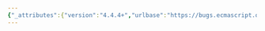 ```yaml
---
{"_attributes":{"version":"4.4.4+","urlbase":"https://bugs.ecmascript.org/","maintainer":"dherman@mozilla.com"},"bug":{"bug_id":1272,"creation_ts":"2013-03-08 15:23:00 -0800","short_desc":"Incorrect algorithm steps in String.prototype.normalize","delta_ts":"2014-07-27 22:25:30 -0700","product":"Draft for 6th Edition","component":"technical issue","version":"Rev 14: March 8, 2013 Draft","rep_platform":"All","op_sys":"All","bug_status":"VERIFIED","resolution":"FIXED","priority":"Normal","bug_severity":"normal","everconfirmed":true,"reporter":{"uid":"ecmascriptbugs","name":"Norbert"},"assigned_to":{"uid":"allen","name":"Allen Wirfs-Brock"},"long_desc":[{"commentid":3400,"comment_count":0,"who":{"uid":"ecmascriptbugs","name":"Norbert"},"bug_when":"2013-03-08 15:23:27 -0800","thetext":"The new String.prototype.normalize function includes an incomplete algorithm step:\n\n4. If form is not provided or undefined.\n\nThe strawman had \"If form is undefined or not provided, let form be 'NFC'.\" It seems the entire step has become unnecessary because the function parameter list now provides a default value for form.\n\nThe function also has a step that lists \"NFC\" twice and omits \"NFKD\" from its condition, and then has two \"then\" parts for one \"if\":\n\n7. If f is not one of \"NFC\", \"NFD\", \"NFKC\", or \"NFC\", then let form be \"NFKD\", then throw a RangeError Exception.\n\nThe statement should be\n\n7. If f is not one of \"NFC\", \"NFD\", \"NFKC\", or \"NFKD\", then throw a RangeError Exception.\n\nFinally, step 8 contains \"by in\". Either one of these words fits, but both together are too much."},{"commentid":3401,"comment_count":1,"who":{"uid":"allen","name":"Allen Wirfs-Brock"},"bug_when":"2013-03-08 15:34:02 -0800","thetext":"fixed in rev 15 editor's draft"},{"commentid":3968,"comment_count":2,"who":{"uid":"allen","name":"Allen Wirfs-Brock"},"bug_when":"2013-05-14 18:14:00 -0700","thetext":"resolved in rev 15, May 14, 2013 draft"},{"commentid":9636,"comment_count":3,"who":{"uid":"ecmascriptbugs","name":"Norbert"},"bug_when":"2014-07-27 22:25:30 -0700","thetext":"Verified in rev 26 draft."}]}}
---
```

